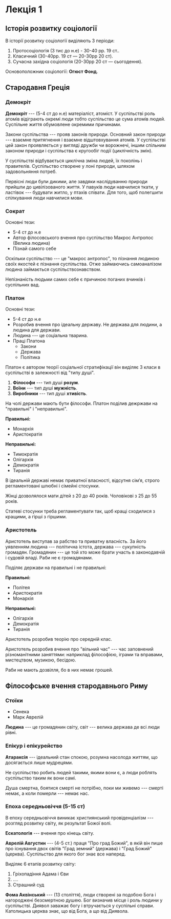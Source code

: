 # Лекція 1

## Історія розвитку соціології

В історії розвитку соціології виділяють 3 періоди:

1. Протосоціологія (3 тис до н.е) - 30-40 рр. 19 ст..
2. Класичний (30-40рр. 19 ст — 20-30рр 20 ст).
3. Сучасна західна соціологія (20-30рр 20 ст — сьогодення).

Основоположник соціології: **Огюст Фонд**.

## Стародавня Греція

### Демокріт

**Демокріт** --- (5-4 ст до н.е) матеріаліст, атоміст. У суспільстві роль атомів відіграють окремі
люди тобто суспільство це сума атомів людей.  Суспільне життя обумовлене окремими причинами.

Закони суспільства --- прояв законів природи. Основний закон природи --- взаємне притягнення і
взаємне відштовхування атомів. У суспільстві цей закон проявляється у вигляді дружби чи ворожнечі,
іншим спільним законом природи і суспільства є кругообіг події (циклічність змін).

У суспільстві відбувається циклічна зміна людей, їх поколінь і правителів. Суспільство створене у
лоні природи, шляхом задовольняння потреб.

Первісні люди були дикими, але завдяки наслідуванню природи прийшли до цивілізованого життя. У
павуків люди навчилися ткати, у ластівок --- будувати житло, у птахів співати. Для того, щоб
полегшити спілкування люди навчилися мови.

### Сократ

Основні тези:

- 5-4 ст до н.е
- Автор філосовського вчення про суспільство Макрос Антропос (Велика людина)
- Пізнай самого себе

Оскільки суспільство --- це "макрос антропос", то пізнання людиною своїх якостей є пізнання
суспільства. Отже займаючись самоаналізом людина займається суспільствознавством.

Непізнаність людьми самих себе є причиною поганих вчинків і суспільних вад.

### Платон

Основні тези:

- 5-4 ст до н.е
- Розробив вчення про ідеальну державу. Не держава для людини, а людина для держави.
- Людина --- це соціальна тварина.
- Праці Платона
    - Закони
    - Держава
    - Політика

Платон є автором теорії соціальної стратифікації він виділяє 3 класи в суспільстві в залежності від
"типу душі".

1. __Філософи__ --- тип душі **розум**.
2. __Воїни__ --- тип душі **мужність**.
3. __Виробники__ --- тип душі **хтивість**.

На чолі держави мають бути філософи. Платон поділив дежржави на "правильні" і "неправильні".

**Правильні:**

- Монархія
- Аристократія

**Неправильні:**

- Тимократія
- Олігархія
- Демократія
- Тиранія

В ідеальній державі немає приватної власності, відсутня сім’я, строго регламентовані шлюбні і
сімейні стосунки.

Жінці дозволялося мати дітей з 20 до 40 років. Чоловікові з 25 до 55 років.

Статеві стосунки треба регламентувати так, щоб кращі сходилися з кращими, а гірші з гіршими.

### Аристотель

Аристотель виступав за рабство та приватну власність. За його уявленням людина --- політична істота,
держава --- сукупність громадян. Громадянин --- це той хто може брати участь в законодавчій і
судовій владі. Раби не є громадянами.

Поділяє держави на правильні і не правильні:

**Правильні:**

- Політея
- Аристократія
- Монархія

**Неправильні:**

- Олігархія
- Демократія
- Тиранія

Аристотель розробив теорію про середній клас.

Аристотель розробив вчення про "вільний час" --- час заповнений різноманітними заняттями: наприклад
філософією, іграми та вправами, мистецтвом, музикою, бесідою.

Раби не мають дозвілля, бо в них немає грошей.

## Філософське вчення стародавнього Риму

### Стоїки

- Сенека
- Марк Аврелій

__Людина__ --- це громадянин світу, світ --- велика держава де всі люди рівні.

### Епікур і епікурейство

**Атараксія** --- ідеальний стан спокою, розумна насолода життям, що досягається лише мудрецями.

Не суспільство робить людей такими, якими вони є, а люди роблять суспільство таким як вони самі.

Душа смертна, боятися смерті не потрібно, поки ми живемо --- смерті немає, а коли померли --- немає
нас.

### Епоха середньовіччя (5-15 ст)

В епоху середньовіччя виникає християнський провіденціалізм --- розгляд розвитку світу, як результат
Божої волі.

**Ескатологія** --- вчення про кінець світу.

**Аврелій Августин** --- (4-5 ст.) праця "Про град Божий", в якій він пише про існування двох світів
"Град земний" (держава) і "Град Божий" (церква). Суспільство для якого бог знає все наперед.

Виділяє 6 етапів розвитку світу:

1.  Гріхопадіння Адама і Єви
2.  ....
3.  Страшний суд

**Фома Аквінський** --- (13 століття), люди створені за подобою Бога і нагороджені безсмертною
душею. Бог визначив місце і роль людини у суспільстві. Диявол заважає богу і втручається у суспільні
справи.  Католицька церква знає, що від Бога, а що від Диявола.
